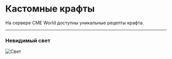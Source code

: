 # Кастомные крафты

На сервере CME World доступны уникальные рецепты крафта.

---

### Невидимый свет 

![Свет](https://kr1sper.gitbook.io/cme-world-wiki/~gitbook/image?url=https%3A%2F%2F884934637-files.gitbook.io%2F%7E%2Ffiles%2Fv0%2Fb%2Fgitbook-x-prod.appspot.com%2Fo%2Fspaces%252FSzMQRnI78CxtHw1IVytW%252Fuploads%252FzufaNSROrSazN9wVJ9BO%252Flight.png%3Falt%3Dmedia%26token%3Dce4d59cf-0845-4f6c-8928-d24ae3514ba2&width=768&dpr=1&quality=100&sign=99b33f4d&sv=2)

